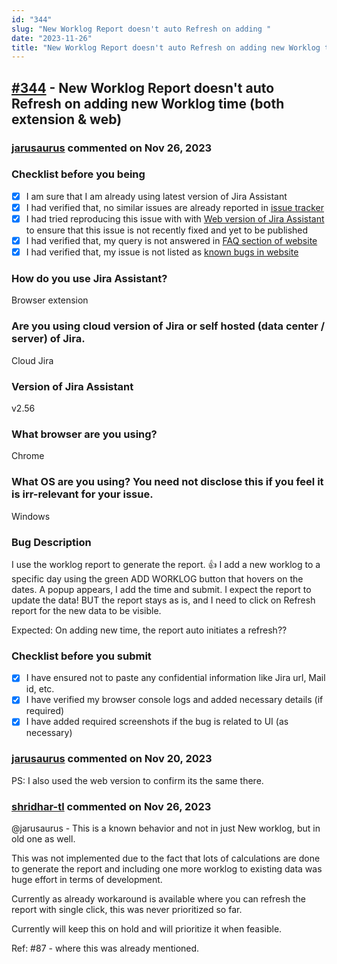 ```yaml
---
id: "344"
slug: "New Worklog Report doesn't auto Refresh on adding "
date: "2023-11-26"
title: "New Worklog Report doesn't auto Refresh on adding new Worklog time (both extension & web)"
---
```



## [#344](https://github.com/shridhar-tl/jira-assistant/issues/344) - New Worklog Report doesn't auto Refresh on adding new Worklog time (both extension & web)

### [jarusaurus](https://github.com/jarusaurus) commented on Nov 26, 2023

### Checklist before you being

- [X] I am sure that I am already using latest version of Jira Assistant
- [X] I had verified that, no similar issues are already reported in [issue tracker](https://github.com/shridhar-tl/jira-assistant/issues)
- [X] I had tried reproducing this issue with with [Web version of Jira Assistant](https://app.jiraassistant.com) to ensure that this issue is not recently fixed and yet to be published
- [X] I had verified that, my query is not answered in [FAQ section of website](https://www.jiraassistant.com/faq)
- [X] I had verified that, my issue is not listed as [known bugs in website](https://www.jiraassistant.com/version-history)

### How do you use Jira Assistant?

Browser extension

### Are you using cloud version of Jira or self hosted (data center / server) of Jira.

Cloud Jira

### Version of Jira Assistant

v2.56

### What browser are you using?

Chrome

### What OS are you using? You need not disclose this if you feel it is irr-relevant for your issue.

Windows

### Bug Description

I use the worklog report to generate the report. 👍 
I add a new worklog to a specific day using the green ADD WORKLOG button that hovers on the dates.
A popup appears, I add the time and submit.
I expect the report to update the data!
BUT the report stays as is, and I need to click on Refresh report for the new data to be visible.

Expected: On adding new time, the report auto initiates a refresh??

### Checklist before you submit

- [X] I have ensured not to paste any confidential information like Jira url, Mail id, etc.
- [X] I have verified my browser console logs and added necessary details (if required)
- [X] I have added required screenshots if the bug is related to UI (as necessary)

### [jarusaurus](https://github.com/jarusaurus) commented on Nov 20, 2023

PS: I also used the web version to confirm its the same there. 



### [shridhar-tl](https://github.com/shridhar-tl) commented on Nov 26, 2023

@jarusaurus - This is a known behavior and not in just New worklog, but in old one as well.

This was not implemented due to the fact that lots of calculations are done to generate the report and including one more worklog to existing data was huge effort in terms of development.

Currently as already workaround is available where you can refresh the report with single click, this was never prioritized so far.

Currently will keep this on hold and will prioritize it when feasible.

Ref: #87 - where this was already mentioned.
